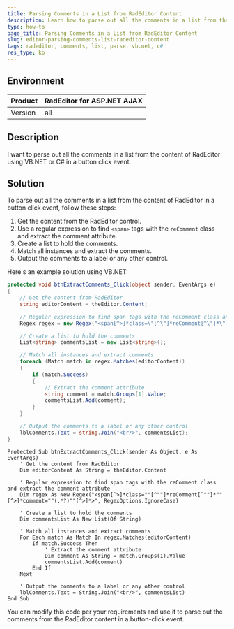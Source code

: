 ```yaml
---
title: Parsing Comments in a List from RadEditor Content
description: Learn how to parse out all the comments in a list from the content of RadEditor using VB.NET or C# in a button click event.
type: how-to
page_title: Parsing Comments in a List from RadEditor Content
slug: editor-parsing-comments-list-radeditor-content
tags: radeditor, comments, list, parse, vb.net, c#
res_type: kb
---
```


## Environment
| Product | RadEditor for ASP.NET AJAX |
| ------- | ------------------------- |
| Version | all               |

## Description
I want to parse out all the comments in a list from the content of RadEditor using VB.NET or C# in a button click event.

## Solution
To parse out all the comments in a list from the content of RadEditor in a button click event, follow these steps:

1. Get the content from the RadEditor control.
2. Use a regular expression to find `<span>` tags with the `reComment` class and extract the comment attribute.
3. Create a list to hold the comments.
4. Match all instances and extract the comments.
5. Output the comments to a label or any other control.

Here's an example solution using VB.NET:

````C#
protected void btnExtractComments_Click(object sender, EventArgs e)
{
    // Get the content from RadEditor
    string editorContent = theEditor.Content;

    // Regular expression to find span tags with the reComment class and extract the comment attribute
    Regex regex = new Regex("<span[^>]*class=\"[^\"]*reComment[^\"]*\"[^>]*comment=\"(.*?)\"[^>]*>", RegexOptions.IgnoreCase);

    // Create a list to hold the comments
    List<string> commentsList = new List<string>();

    // Match all instances and extract comments
    foreach (Match match in regex.Matches(editorContent))
    {
        if (match.Success)
        {
            // Extract the comment attribute
            string comment = match.Groups[1].Value;
            commentsList.Add(comment);
        }
    }

    // Output the comments to a label or any other control
    lblComments.Text = string.Join("<br/>", commentsList);
}
````
````VB
Protected Sub btnExtractComments_Click(sender As Object, e As EventArgs)
    ' Get the content from RadEditor
    Dim editorContent As String = theEditor.Content

    ' Regular expression to find span tags with the reComment class and extract the comment attribute
    Dim regex As New Regex("<span[^>]*class=""[^""]*reComment[^""]*""[^>]*comment=""(.*?)""[^>]*>", RegexOptions.IgnoreCase)

    ' Create a list to hold the comments
    Dim commentsList As New List(Of String)

    ' Match all instances and extract comments
    For Each match As Match In regex.Matches(editorContent)
        If match.Success Then
            ' Extract the comment attribute
            Dim comment As String = match.Groups(1).Value
            commentsList.Add(comment)
        End If
    Next

    ' Output the comments to a label or any other control
    lblComments.Text = String.Join("<br/>", commentsList)
End Sub
````

You can modify this code per your requirements and use it to parse out the comments from the RadEditor content in a button-click event.
 
